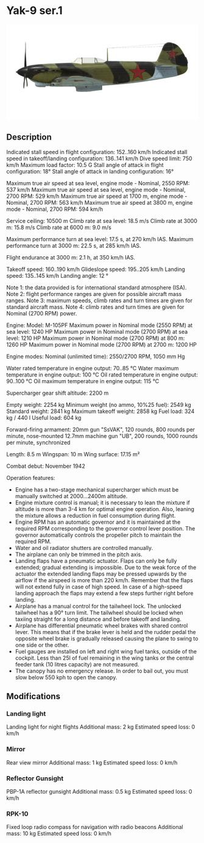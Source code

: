 ﻿# Yak-9 ser.1

![yak9s1](../images/yak9s1.png)

## Description

Indicated stall speed in flight configuration: 152..160 km/h
Indicated stall speed in takeoff/landing configuration: 136..141 km/h
Dive speed limit: 750 km/h
Maximum load factor: 10.5 G
Stall angle of attack in flight configuration: 18°
Stall angle of attack in landing configuration: 16°

Maximum true air speed at sea level, engine mode - Nominal, 2550 RPM: 537 km/h
Maximum true air speed at sea level, engine mode - Nominal, 2700 RPM: 529 km/h
Maximum true air speed at 1700 m, engine mode - Nominal, 2700 RPM: 563 km/h
Maximum true air speed at 3800 m, engine mode - Nominal, 2700 RPM: 594 km/h

Service ceiling: 10500 m
Climb rate at sea level: 18.5 m/s
Climb rate at 3000 m: 15.8 m/s
Climb rate at 6000 m: 9.0 m/s

Maximum performance turn at sea level: 17.5 s, at 270 km/h IAS.
Maximum performance turn at 3000 m: 22.5 s, at 285 km/h IAS.

Flight endurance at 3000 m: 2.1 h, at 350 km/h IAS.

Takeoff speed: 160..190 km/h
Glideslope speed: 195..205 km/h
Landing speed: 135..145 km/h
Landing angle: 12 °

Note 1: the data provided is for international standard atmosphere (ISA).
Note 2: flight performance ranges are given for possible aircraft mass ranges.
Note 3: maximum speeds, climb rates and turn times are given for standard aircraft mass.
Note 4: climb rates and turn times are given for Nominal (2700 RPM) power.

Engine:
Model: M-105PF
Maximum power in Nominal mode (2550 RPM) at sea level: 1240 HP
Maximum power in Nominal mode (2700 RPM) at sea level: 1210 HP
Maximum power in Nominal mode (2700 RPM) at 800 m: 1260 HP
Maximum power in Nominal mode (2700 RPM) at 2700 m: 1200 HP

Engine modes:
Nominal (unlimited time): 2550/2700 RPM, 1050 mm Hg

Water rated temperature in engine output: 70..85 °C
Water maximum temperature in engine output: 100 °C
Oil rated temperature in engine output: 90..100 °C
Oil maximum temperature in engine output: 115 °C

Supercharger gear shift altitude: 2200 m

Empty weight: 2254 kg
Minimum weight (no ammo, 10%25 fuel): 2549 kg
Standard weight: 2841 kg
Maximum takeoff weight: 2858 kg
Fuel load: 324 kg / 440 l
Useful load: 604 kg

Forward-firing armament:
20mm gun "SsVAK", 120 rounds, 800 rounds per minute, nose-mounted
12.7mm machine gun "UB", 200 rounds, 1000 rounds per minute, synchronized

Length: 8.5 m
Wingspan: 10 m
Wing surface: 17.15 m²

Combat debut: November 1942

Operation features:
- Engine has a two-stage mechanical supercharger which must be manually switched at 2000...2400m altitude.
- Engine mixture control is manual; it is necessary to lean the mixture if altitude is more than 3-4 km for optimal engine operation. Also, leaning the mixture allows a reduction in fuel consumption during flight.
- Engine RPM has an automatic governor and it is maintained at the required RPM corresponding to the governor control lever position. The governor automatically controls the propeller pitch to maintain the required RPM.
- Water and oil radiator shutters are controlled manually.
- The airplane can only be trimmed in the pitch axis.
- Landing flaps have a pneumatic actuator. Flaps can only be fully extended; gradual extending is impossible. Due to the weak force of the actuator the extended landing flaps may be pressed upwards by the airflow if the airspeed is more than 220 km/h. Remember that the flaps will not extend fully in case of high speed. In case of a high-speed landing approach the flaps may extend a few steps further right before landing.
- Airplane has a manual control for the tailwheel lock. The unlocked tailwheel has a 90° turn limit. The tailwheel should be locked when taxiing straight for a long distance and before takeoff and landing.
- Airplane has differential pneumatic wheel brakes with shared control lever. This means that if the brake lever is held and the rudder pedal the opposite wheel brake is gradually released causing the plane to swing to one side or the other.
- Fuel gauges are installed on left and right wing fuel tanks, outside of the cockpit. Less than 25l of fuel remaining in the wing tanks or the central feeder tank (10 litres capacity) are not measured.
- The canopy has no emergency release. In order to bail out, you must slow below 550 kph to open the canopy.

## Modifications


### Landing light

Landing light for night flights
Additional mass: 2 kg
Estimated speed loss: 0 km/h

### Mirror

Rear view mirror
Additional mass: 1 kg
Estimated speed loss: 0 km/h

### Reflector Gunsight

PBP-1A reflector gunsight
Additional mass: 0.5 kg
Estimated speed loss: 0 km/h

### RPK-10

Fixed loop radio compass for navigation with radio beacons
Additional mass: 10 kg
Estimated speed loss: 0 km/h